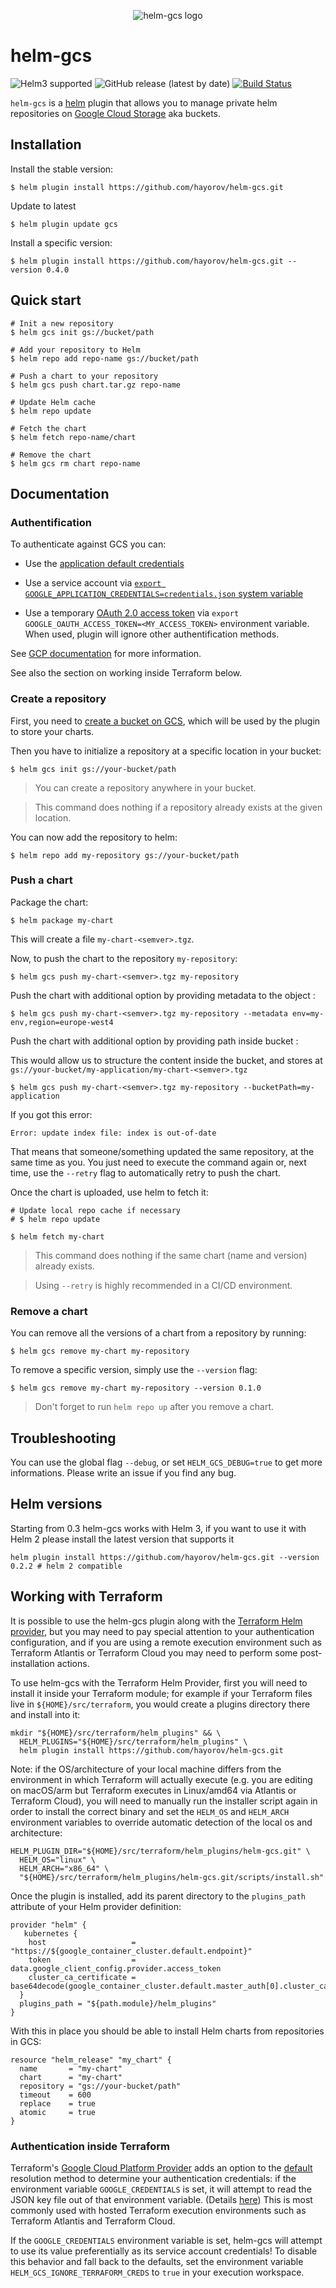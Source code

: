 <p align="center">
	<img src="https://raw.githubusercontent.com/hayorov/helm-gcs/master/assets/helm-gcs-logo.png" alt="helm-gcs logo"/>
</p>

# helm-gcs

![Helm3 supported](https://img.shields.io/badge/Helm%203-supported-green)
![GitHub release (latest by date)](https://img.shields.io/github/v/release/hayorov/helm-gcs)
[![Build Status](https://github.com/hayorov/helm-gcs/workflows/release/badge.svg)](https://github.com/hayorov/helm-gcs/releases/latest)

`helm-gcs` is a [helm](https://github.com/kubernetes/helm) plugin that allows you to manage private helm repositories on [Google Cloud Storage](https://cloud.google.com/storage/) aka buckets.

## Installation

Install the stable version:

```shell
$ helm plugin install https://github.com/hayorov/helm-gcs.git
```

Update to latest

```shell
$ helm plugin update gcs
```

Install a specific version:

```shell
$ helm plugin install https://github.com/hayorov/helm-gcs.git --version 0.4.0
```

## Quick start

```shell
# Init a new repository
$ helm gcs init gs://bucket/path

# Add your repository to Helm
$ helm repo add repo-name gs://bucket/path

# Push a chart to your repository
$ helm gcs push chart.tar.gz repo-name

# Update Helm cache
$ helm repo update

# Fetch the chart
$ helm fetch repo-name/chart

# Remove the chart
$ helm gcs rm chart repo-name
```

## Documentation

### Authentification

To authenticate against GCS you can:

- Use the [application default credentials](https://cloud.google.com/sdk/gcloud/reference/auth/application-default/)

- Use a service account via [`export GOOGLE_APPLICATION_CREDENTIALS=credentials.json` system variable](https://cloud.google.com/docs/authentication/getting-started)

- Use a temporary [OAuth 2.0 access token](https://developers.google.com/identity/protocols/oauth2) via `export GOOGLE_OAUTH_ACCESS_TOKEN=<MY_ACCESS_TOKEN>` environment variable. When used, plugin will ignore other authentification methods.

See [GCP documentation](https://cloud.google.com/docs/authentication/production#providing_credentials_to_your_application) for more information.

See also the section on working inside Terraform below.

### Create a repository

First, you need to [create a bucket on GCS](https://cloud.google.com/storage/docs/creating-buckets), which will be used by the plugin to store your charts.

Then you have to initialize a repository at a specific location in your bucket:

```shell
$ helm gcs init gs://your-bucket/path
```

> You can create a repository anywhere in your bucket.

> This command does nothing if a repository already exists at the given location.

You can now add the repository to helm:

```shell
$ helm repo add my-repository gs://your-bucket/path
```

### Push a chart

Package the chart:

```shell
$ helm package my-chart
```

This will create a file `my-chart-<semver>.tgz`.

Now, to push the chart to the repository `my-repository`:

```shell
$ helm gcs push my-chart-<semver>.tgz my-repository
```

Push the chart with additional option by providing metadata to the object :

```shell
$ helm gcs push my-chart-<semver>.tgz my-repository --metadata env=my-env,region=europe-west4
```

Push the chart with additional option by providing path inside bucket :

This would allow us to structure the content inside the bucket, and stores at `gs://your-bucket/my-application/my-chart-<semver>.tgz`

```shell
$ helm gcs push my-chart-<semver>.tgz my-repository --bucketPath=my-application
```

If you got this error:

```shell
Error: update index file: index is out-of-date
```

That means that someone/something updated the same repository, at the same time as you. You just need to execute the command again or, next time, use the `--retry` flag to automatically retry to push the chart.

Once the chart is uploaded, use helm to fetch it:

```shell
# Update local repo cache if necessary
# $ helm repo update

$ helm fetch my-chart
```

> This command does nothing if the same chart (name and version) already exists.

> Using `--retry` is highly recommended in a CI/CD environment.

### Remove a chart

You can remove all the versions of a chart from a repository by running:

```shell
$ helm gcs remove my-chart my-repository
```

To remove a specific version, simply use the `--version` flag:

```shell
$ helm gcs remove my-chart my-repository --version 0.1.0
```

> Don't forget to run `helm repo up` after you remove a chart.

## Troubleshooting

You can use the global flag `--debug`, or set `HELM_GCS_DEBUG=true` to get more informations. Please write an issue if you find any bug.

## Helm versions

Starting from 0.3 helm-gcs works with Helm 3, if you want to use it with Helm 2 please install the latest version that supports it

```shell
helm plugin install https://github.com/hayorov/helm-gcs.git --version 0.2.2 # helm 2 compatible
```

## Working with Terraform

It is possible to use the helm-gcs plugin along with the [Terraform Helm provider](https://registry.terraform.io/providers/hashicorp/helm/latest/docs), but you may need to pay special attention to your authentication configuration, and if you are using a remote execution environment such as Terraform Atlantis or Terraform Cloud you may need to perform some post-installation actions.

To use helm-gcs with the Terraform Helm Provider, first you will need to install it inside your Terraform module; for example if your Terraform files live in `${HOME}/src/terraform`, you would create a plugins directory there and install into it:

```shell
mkdir "${HOME}/src/terraform/helm_plugins" && \
  HELM_PLUGINS="${HOME}/src/terraform/helm_plugins" \
  helm plugin install https://github.com/hayorov/helm-gcs.git 
```

Note: if the OS/architecture of your local machine differs from the environment in which Terraform will actually execute (e.g. you are editing on macOS/arm but Terraform executes in Linux/amd64 via Atlantis or Terraform Cloud), you will need to manually run the installer script again in order to install the correct binary and set the `HELM_OS` and `HELM_ARCH` environment variables to override automatic detection of the local os and architecture:

```shell
HELM_PLUGIN_DIR="${HOME}/src/terraform/helm_plugins/helm-gcs.git" \
  HELM_OS="linux" \
  HELM_ARCH="x86_64" \
  "${HOME}/src/terraform/helm_plugins/helm-gcs.git/scripts/install.sh"
```

Once the plugin is installed, add its parent directory to the `plugins_path` attribute of your Helm provider definition:

```hcl
provider "helm" {
   kubernetes {
    host                   = "https://${google_container_cluster.default.endpoint}"
    token                  = data.google_client_config.provider.access_token
    cluster_ca_certificate = base64decode(google_container_cluster.default.master_auth[0].cluster_ca_certificate)
  }
  plugins_path = "${path.module}/helm_plugins"
}
```

With this in place you should be able to install Helm charts from repositories in GCS:

```hcl
resource "helm_release" "my_chart" {
  name       = "my-chart"
  chart      = "my-chart"
  repository = "gs://your-bucket/path"
  timeout    = 600
  replace    = true
  atomic     = true
}
```

### Authentication inside Terraform

Terraform's [Google Cloud Platform Provider](https://registry.terraform.io/providers/hashicorp/google/latest/docs) adds an option to the [default](https://cloud.google.com/sdk/gcloud/reference/auth/application-default/) resolution method to determine your authentication credentials: if the environment variable `GOOGLE_CREDENTIALS` is set, it will attempt to read the JSON key file out of that environment variable. (Details [here](https://registry.terraform.io/providers/hashicorp/helm/latest/docs#authentication)) This is most commonly used with hosted Terraform execution environments such as Terraform Atlantis and Terraform Cloud.

If the `GOOGLE_CREDENTIALS` environment variable is set, helm-gcs will attempt to use its value preferentially as its service account credentials! To disable this behavior and fall back to the defaults, set the environment variable `HELM_GCS_IGNORE_TERRAFORM_CREDS` to `true` in your execution workspace.
